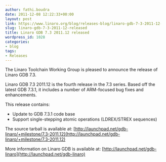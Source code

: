 ```yaml
---
author: fathi.boudra
date: 2011-12-08 12:22:33+00:00
layout: post
link: https://www.linaro.org/blog/releases-blog/linaro-gdb-7-3-2011-12-released/
slug: linaro-gdb-7-3-2011-12-released
title: Linaro GDB 7.3 2011.12 released
wordpress_id: 1028
categories:
- blog
tags:
- Releases
---
```


The Linaro Toolchain Working Group is pleased to announce the release of Linaro GDB 7.3.

Linaro GDB 7.3 2011.12 is the fourth release in the 7.3 series. Based off the latest GDB 7.3.1, it includes a number of ARM-focused bug fixes and enhancements.

This release contains:
* Update to GDB 7.3.1 code base
* Support single-stepping atomic operations (LDREX/STREX sequences)

The source tarball is available at:
[http://launchpad.net/gdb-linaro/+milestone/7.3-2011.12](http://launchpad.net/gdb-linaro/+milestone/7.3-2011.12)

More information on Linaro GDB is available at:
[http://launchpad.net/gdb-linaro](http://launchpad.net/gdb-linaro)
